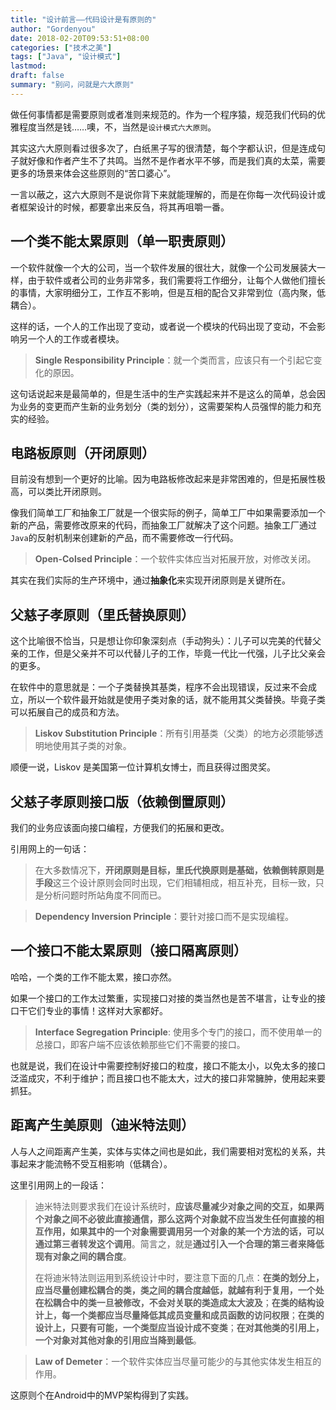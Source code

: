 ```yaml
---
title: "设计前言——代码设计是有原则的"
author: "Gordenyou"
date: 2018-02-20T09:53:51+08:00
categories: ["技术之美"]
tags: ["Java", "设计模式"]
lastmod: 
draft: false
summary: "别问，问就是六大原则"
---
```


做任何事情都是需要原则或者准则来规范的。作为一个程序猿，规范我们代码的优雅程度当然是钱……噢，不，当然是`设计模式六大原则`。

其实这六大原则看过很多次了，白纸黑子写的很清楚，每个字都认识，但是连成句子就好像和作者产生不了共鸣。当然不是作者水平不够，而是我们真的太菜，需要更多的场景来体会这些原则的“苦口婆心”。

一言以蔽之，这六大原则不是说你背下来就能理解的，而是在你每一次代码设计或者框架设计的时候，都要拿出来反刍，将其再咀嚼一番。

## 一个类不能太累原则（单一职责原则）

一个软件就像一个大的公司，当一个软件发展的很壮大，就像一个公司发展装大一样，由于软件或者公司的业务非常多，我们需要将工作细分，让每个人做他们擅长的事情，大家明细分工，工作互不影响，但是互相的配合又非常到位（高内聚，低耦合）。

这样的话，一个人的工作出现了变动，或者说一个模块的代码出现了变动，不会影响另一个人的工作或者模块。

> **Single Responsibility Principle**：就一个类而言，应该只有一个引起它变化的原因。

这句话说起来是最简单的，但是生活中的生产实践起来并不是这么的简单，总会因为业务的变更而产生新的业务划分（类的划分），这需要架构人员强悍的能力和充实的经验。



## 电路板原则（开闭原则）

目前没有想到一个更好的比喻。因为电路板修改起来是非常困难的，但是拓展性极高，可以类比开闭原则。

像我们简单工厂和抽象工厂就是一个很实际的例子，简单工厂中如果需要添加一个新的产品，需要修改原来的代码，而抽象工厂就解决了这个问题。抽象工厂通过`Java`的反射机制来创建新的产品，而不需要修改一行代码。

> **Open-Colsed Principle**：一个软件实体应当对拓展开放，对修改关闭。

其实在我们实际的生产环境中，通过**抽象化**来实现开闭原则是关键所在。



## 父慈子孝原则（里氏替换原则）

这个比喻很不恰当，只是想让你印象深刻点（手动狗头）：儿子可以完美的代替父亲的工作，但是父亲并不可以代替儿子的工作，毕竟一代比一代强，儿子比父亲会的更多。

在软件中的意思就是：一个子类替换其基类，程序不会出现错误，反过来不会成立，所以一个软件最开始就是使用子类对象的话，就不能用其父类替换。毕竟子类可以拓展自己的成员和方法。

> **Liskov Substitution Principle**：所有引用基类（父类）的地方必须能够透明地使用其子类的对象。

顺便一说，Liskov 是美国第一位计算机女博士，而且获得过图灵奖。



## 父慈子孝原则接口版（依赖倒置原则）

我们的业务应该面向接口编程，方便我们的拓展和更改。

引用网上的一句话：

> 在大多数情况下，**开闭原则是目标，里氏代换原则是基础，依赖倒转原则是手段**这三个设计原则会同时出现，它们相辅相成，相互补充，目标一致，只是分析问题时所站角度不同而已。

> **Dependency Inversion Principle**：要针对接口而不是实现编程。



## 一个接口不能太累原则（接口隔离原则）

哈哈，一个类的工作不能太累，接口亦然。

如果一个接口的工作太过繁重，实现接口对接的类当然也是苦不堪言，让专业的接口干它们专业的事情！这样对大家都好。

> **Interface Segregation Principle**: 使用多个专门的接口，而不使用单一的总接口，即客户端不应该依赖那些它们不需要的接口。

也就是说，我们在设计中需要控制好接口的粒度，接口不能太小，以免太多的接口泛滥成灾，不利于维护；而且接口也不能太大，过大的接口非常臃肿，使用起来要抓狂。



## 距离产生美原则（迪米特法则）

人与人之间距离产生美，实体与实体之间也是如此，我们需要相对宽松的关系，共事起来才能流畅不受互相影响（低耦合）。

这里引用网上的一段话：

> 迪米特法则要求我们在设计系统时，**应该尽量减少对象之间的交互，如果两个对象之间不必彼此直接通信，那么这两个对象就不应当发生任何直接的相互作用，如果其中的一个对象需要调用另一个对象的某一个方法的话，可以通过第三者转发这个调用**。简言之，就是**通过引入一个合理的第三者来降低现有对象之间的耦合度**。
>
>    在将迪米特法则运用到系统设计中时，要注意下面的几点：**在类的划分上，应当尽量创建松耦合的类，类之间的耦合度越低，就越有利于复用，一个处在松耦合中的类一旦被修改，不会对关联的类造成太大波及**；**在类的结构设计上，每一个类都应当尽量降低其成员变量和成员函数的访问权限**；**在类的设计上，只要有可能，一个类型应当设计成不变类**；**在对其他类的引用上，一个对象对其他对象的引用应当降到最低**。

> **Law of Demeter**：一个软件实体应当尽量可能少的与其他实体发生相互的作用。

这原则个在Android中的MVP架构得到了实践。
